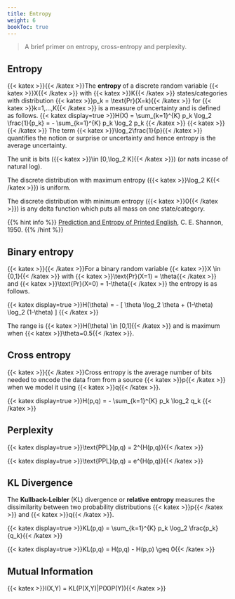 ```yaml
---
title: Entropy
weight: 6
bookToc: true
---
```


> A brief primer on entropy, cross-entropy and perplexity.

##  Entropy
{{< katex >}}{{< /katex >}}The **entropy** of a discrete random variable {{< katex >}}X{{< /katex >}} with {{< katex >}}K{{< /katex >}} states/categories with distribution {{< katex >}}p_k = \text{Pr}(X=k){{< /katex >}} for {{< katex >}}k=1,...,K{{< /katex >}}  is a measure of uncertainty and is defined as follows.
{{< katex display=true >}}H(X) = \sum_{k=1}^{K} p_k \log_2 \frac{1}{p_k} = - \sum_{k=1}^{K} p_k \log_2 p_k {{< /katex >}}
{{< katex >}}{{< /katex >}}
The term {{< katex >}}\log_2\frac{1}{p}{{< /katex >}} quantifies the notion or surprise or uncertainty and hence entropy is the average uncertainty.

The unit is bits ({{< katex >}}\in [0,\log_2 K]{{< /katex >}}) (or nats incase of natural log).

The discrete distribution with maximum entropy ({{< katex >}}\log_2 K{{< /katex >}}) is uniform.

The discrete distribution with minimum entropy ({{< katex >}}0{{< /katex >}}) is any delta function which puts all mass on one state/category.

{{% hint info %}}
[Prediction and Entropy of Printed English](https://www.princeton.edu/~wbialek/rome/refs/shannon_51.pdf), C. E. Shannon, 1950.
{{% /hint %}}


## Binary entropy

{{< katex >}}{{< /katex >}}For a binary random variable {{< katex >}}X \in {0,1}{{< /katex >}} with {{< katex >}}\text{Pr}(X=1) = \theta{{< /katex >}} and {{< katex >}}\text{Pr}(X=0) = 1-\theta{{< /katex >}} the entropy is as follows.

{{< katex display=true >}}H(\theta) = - [ \theta \log_2 \theta + (1-\theta) \log_2 (1-\theta) ] {{< /katex >}}

The range is {{< katex >}}H(\theta) \in [0,1]{{< /katex >}} and is maximum when {{< katex >}}\theta=0.5{{< /katex >}}.

## Cross entropy

{{< katex >}}{{< /katex >}}Cross entropy is the average number of bits needed to encode the data from from a source {{< katex >}}p{{< /katex >}} when we model it using {{< katex >}}q{{< /katex >}}.

{{< katex display=true >}}H(p,q) = - \sum_{k=1}^{K} p_k \log_2 q_k {{< /katex >}}

## Perplexity

{{< katex display=true >}}\text{PPL}(p,q) = 2^{H(p,q)}{{< /katex >}}

{{< katex display=true >}}\text{PPL}(p,q) = e^{H(p,q)}{{< /katex >}}

## KL Divergence

The **Kullback-Leibler** (KL) divergence or **relative entropy** measures the dissimilarity between two probability distributions {{< katex >}}p{{< /katex >}} and {{< katex >}}q{{< /katex >}}.

{{< katex display=true >}}KL(p,q) = \sum_{k=1}^{K} p_k \log_2 \frac{p_k}{q_k}{{< /katex >}}

{{< katex display=true >}}KL(p,q) = H(p,q) - H(p,p) \geq 0{{< /katex >}}

## Mutual Information

{{< katex >}}I(X,Y) = KL(P(X,Y)\|P(X)P(Y)){{< /katex >}}
